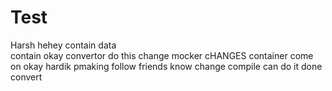 # Test
Harsh
hehey
contain
data    
contain
okay
convertor
do this
change
mocker
cHANGES
container
come on
okay
hardik
pmaking
follow
friends
know
change
compile
can do it
done
convert
